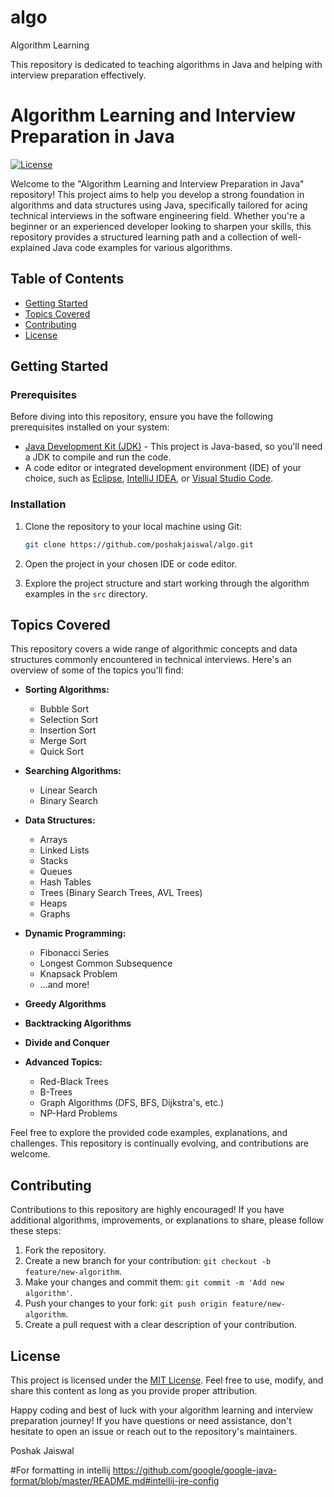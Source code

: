 # algo
Algorithm Learning


This repository is dedicated to teaching algorithms in Java and helping with interview preparation effectively.

# Algorithm Learning and Interview Preparation in Java

[![License](https://img.shields.io/badge/license-MIT-blue.svg)](LICENSE)

Welcome to the "Algorithm Learning and Interview Preparation in Java" repository! This project aims to help you develop a strong foundation in algorithms and data structures using Java, specifically tailored for acing technical interviews in the software engineering field. Whether you're a beginner or an experienced developer looking to sharpen your skills, this repository provides a structured learning path and a collection of well-explained Java code examples for various algorithms.

## Table of Contents

- [Getting Started](#getting-started)
- [Topics Covered](#topics-covered)
- [Contributing](#contributing)
- [License](#license)

## Getting Started

### Prerequisites

Before diving into this repository, ensure you have the following prerequisites installed on your system:

- [Java Development Kit (JDK)](https://www.oracle.com/java/technologies/javase-downloads.html) - This project is Java-based, so you'll need a JDK to compile and run the code.
- A code editor or integrated development environment (IDE) of your choice, such as [Eclipse](https://www.eclipse.org/), [IntelliJ IDEA](https://www.jetbrains.com/idea/), or [Visual Studio Code](https://code.visualstudio.com/).

### Installation

1. Clone the repository to your local machine using Git:

   ```bash
   git clone https://github.com/poshakjaiswal/algo.git
   ```

2. Open the project in your chosen IDE or code editor.

3. Explore the project structure and start working through the algorithm examples in the `src` directory.

## Topics Covered

This repository covers a wide range of algorithmic concepts and data structures commonly encountered in technical interviews. Here's an overview of some of the topics you'll find:

- **Sorting Algorithms:**
    - Bubble Sort
    - Selection Sort
    - Insertion Sort
    - Merge Sort
    - Quick Sort

- **Searching Algorithms:**
    - Linear Search
    - Binary Search

- **Data Structures:**
    - Arrays
    - Linked Lists
    - Stacks
    - Queues
    - Hash Tables
    - Trees (Binary Search Trees, AVL Trees)
    - Heaps
    - Graphs

- **Dynamic Programming:**
    - Fibonacci Series
    - Longest Common Subsequence
    - Knapsack Problem
    - ...and more!

- **Greedy Algorithms**
- **Backtracking Algorithms**
- **Divide and Conquer**

- **Advanced Topics:**
    - Red-Black Trees
    - B-Trees
    - Graph Algorithms (DFS, BFS, Dijkstra's, etc.)
    - NP-Hard Problems

Feel free to explore the provided code examples, explanations, and challenges. This repository is continually evolving, and contributions are welcome.

## Contributing

Contributions to this repository are highly encouraged! If you have additional algorithms, improvements, or explanations to share, please follow these steps:

1. Fork the repository.
2. Create a new branch for your contribution: `git checkout -b feature/new-algorithm`.
3. Make your changes and commit them: `git commit -m 'Add new algorithm'`.
4. Push your changes to your fork: `git push origin feature/new-algorithm`.
5. Create a pull request with a clear description of your contribution.

## License

This project is licensed under the [MIT License](LICENSE). Feel free to use, modify, and share this content as long as you provide proper attribution.

Happy coding and best of luck with your algorithm learning and interview preparation journey! If you have questions or need assistance, don't hesitate to open an issue or reach out to the repository's maintainers.

Poshak Jaiswal


#For formatting in intellij
https://github.com/google/google-java-format/blob/master/README.md#intellij-jre-config
